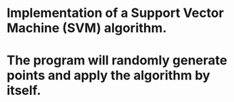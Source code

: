 # Implementation of a Support Vector Machine (SVM) algorithm.
# The program will randomly generate points and apply the algorithm by itself.
